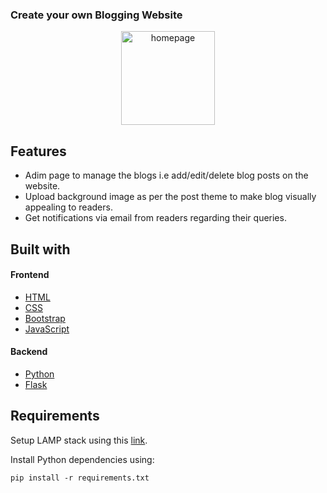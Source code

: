 ### Create your own Blogging Website
<p align="center">
<img src="static/homepage.png" alt="homepage" width="150" height="150">
</p>

## Features
* Adim page to manage the blogs i.e add/edit/delete blog posts on the website.
* Upload background image as per the post theme to make blog visually appealing to readers.
* Get notifications via email from readers regarding their queries.

## Built with

#### Frontend
* [HTML](https://developer.mozilla.org/en-US/docs/Web/HTML)
* [CSS](https://developer.mozilla.org/en-US/docs/Web/CSS)
* [Bootstrap](https://getbootstrap.com)
* [JavaScript](https://developer.mozilla.org/en-US/docs/Web/JavaScript)

#### Backend
* [Python](https://www.python.org/)
* [Flask](https://palletsprojects.com/p/flask/)

## Requirements
Setup LAMP stack using this [link](https://www.digitalocean.com/community/tutorials/how-to-install-linux-apache-mysql-php-lamp-stack-ubuntu-18-04#step-4-%E2%80%94-setting-up-virtual-hosts-(recommended)).

Install Python dependencies using:

`pip install -r requirements.txt`




